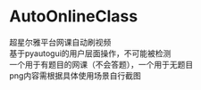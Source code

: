 # AutoOnlineClass
超星尔雅平台网课自动刷视频  
基于pyautogui的用户层面操作，不可能被检测  
一个用于有题目的网课（不会答题），一个用于无题目  
png内容需根据具体使用场景自行截图  
